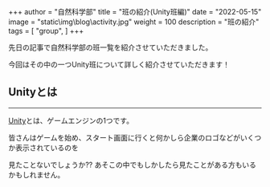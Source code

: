 +++
author = "自然科学部"
title = "班の紹介(Unity班編)"
date = "2022-05-15"
image = "static\img\blog\activity.jpg"
weight = 100
description = "班の紹介"
tags = [
    "group",
]
+++

先日の記事で自然科学部の班一覧を紹介させていただきました。

今回はその中の一つUnity班について詳しく紹介させていただきます！

## Unityとは
***
[Unity](https://unity.com/ja)とは、ゲームエンジンの1つです。　　

皆さんはゲームを始め、スタート画面に行くと何かしら企業のロゴなどがいくつか表示されているのを

見たことないでしょうか?? あそこの中でもしかしたら見たことがある方もいるかもしれません。

